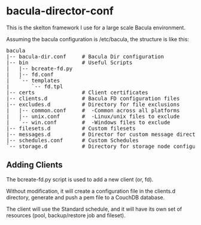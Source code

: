 bacula-director-conf
====================

This is the skelton framework I use for a large scale Bacula environment.

Assuming the bacula configuration is /etc/bacula, the structure is like this:

<pre>
bacula
|-- bacula-dir.conf     # Bacula Dir configuration
|-- bin                 # Useful Scripts
|   |-- bcreate-fd.py
|   |-- fd.conf
|   `-- templates
|       `-- fd.tpl
|-- certs               # Client certificates
|-- clients.d           # Bacula FD configuration files
|-- excludes.d          # Directory for file exclusions
|   |-- common.conf     #  -Common across all platforms
|   |-- unix.conf       #  -Linux/unix files to exclude
|   `-- win.conf        #  -Windows files to exclude
|-- filesets.d          # Custom filesets
|-- messages.d          # Director for custom message directives
|-- schedules.conf      # Custom Schedules
`-- storage.d           # Directory for storage node configuration(s)
</pre>

## Adding Clients ##
The bcreate-fd.py script is used to add a new client (or, fd).

Without modification, it will create a configuration file in the clients.d directory,
generate and push a pem file to a CouchDB database.

The client will use the Standard schedule, and it will have its own set of resources
(pool, backup/restore job and fileset).
